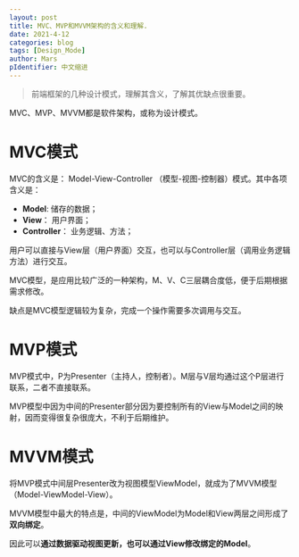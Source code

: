 ```yaml
---
layout: post
title: MVC、MVP和MVVM架构的含义和理解.
date: 2021-4-12
categories: blog
tags: [Design_Mode]
author: Mars
pIdentifier: 中文缩进
---
```


> 前端框架的几种设计模式，理解其含义，了解其优缺点很重要。

MVC、MVP、MVVM都是软件架构，或称为设计模式。

# MVC模式

MVC的含义是： Model-View-Controller （模型-视图-控制器）模式。其中各项含义是：

- **Model**: 储存的数据；
- **View**： 用户界面；
- **Controller**： 业务逻辑、方法；

用户可以直接与View层（用户界面）交互，也可以与Controller层（调用业务逻辑方法）进行交互。

MVC模型，是应用比较广泛的一种架构，M、V、C三层耦合度低，便于后期根据需求修改。

缺点是MVC模型逻辑较为复杂，完成一个操作需要多次调用与交互。

# MVP模式

MVP模式中，P为Presenter（主持人，控制者）。M层与V层均通过这个P层进行联系，二者不直接联系。

MVP模型中因为中间的Presenter部分因为要控制所有的View与Model之间的映射，因而变得很复杂很庞大，不利于后期维护。

# MVVM模式

将MVP模式中间层Presenter改为视图模型ViewModel，就成为了MVVM模型（Model-ViewModel-View）。

MVVM模型中最大的特点是，中间的ViewModel为Model和View两层之间形成了**双向绑定**。

因此可以**通过数据驱动视图更新，也可以通过View修改绑定的Model**。
